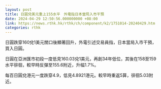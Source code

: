```yaml
---
layout: post
title: 日圓兌美元重上155水平　外電指日本當局入市干預
date: 2024-04-29 12:50:56.000000000 +08:00
link: https://news.rthk.hk/rthk/ch/component/k2/1751014-20240429.htm
categories: rthk
---
```


日圓跌穿160兌1美元關口後顯著回升，外電引述交易員指，日本當局入市干預，買入日圓。

日圓在亞洲匯市初段一度低見160.03兌1美元，再創34年低位，其後在158至159水平徘徊，較早時反彈至155.6附近，升幅1.7%。

每百日圓兌港元一度跌穿4.9，低見4.8921港元。較早時重返5算，徘徊5.03附近。
